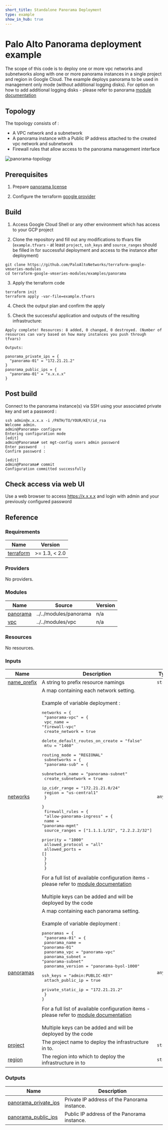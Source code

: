 ```yaml
---
short_title: Standalone Panorama Deployment
type: example
show_in_hub: true
---
```

# Palo Alto Panorama deployment example

The scope of this code is to deploy one or more vpc networks and subnetworks along with one or more panorama instances in a single project and region in Google Cloud. The example deploys panorama to be used in management only mode (without additional logging disks). For option on how to add additional logging disks - please refer to panorama [module documentation](https://github.com/PaloAltoNetworks/terraform-google-vmseries-modules/tree/main/modules/panorama#inputs)


## Topology

The topology consists of :
 - A VPC network and a subnetwork
 - A panorama instance with a Public IP address attached to the created vpc network and subnetwork
 - Firewall rules that allow access to the panorama management interface

![panorama-topology](https://user-images.githubusercontent.com/43091730/230029801-3acea62e-aa3d-46f3-b638-6b09bf5ef35e.png)

## Prerequisites

1. Prepare [panorama license](https://support.paloaltonetworks.com/)

2. Configure the terraform [google provider](https://registry.terraform.io/providers/hashicorp/google/latest/docs/guides/getting_started#configuring-the-provider)

## Build

1. Access Google Cloud Shell or any other environment which has access to your GCP project

2. Clone the repository and fill out any modifications to tfvars file (`example.tfvars` - at least `project`, `ssh_keys` and `source_ranges` should be filled in for successful deployment and access to the instance after deployment)

```
git clone https://github.com/PaloAltoNetworks/terraform-google-vmseries-modules
cd terraform-google-vmseries-modules/examples/panorama
```

3. Apply the terraform code

```
terraform init
terraform apply -var-file=example.tfvars
```

4. Check the output plan and confirm the apply

5. Check the successful application and outputs of the resulting infrastructure:

```
Apply complete! Resources: 8 added, 0 changed, 0 destroyed. (Number of resources can vary based on how many instances you push through tfvars)

Outputs:

panorama_private_ips = {
  "panorama-01" = "172.21.21.2"
}
panorama_public_ips = {
  "panorama-01" = "x.x.x.x"
}
```


## Post build

Connect to the panorama instance(s) via SSH using your associated private key and set a password :

```
ssh admin@x.x.x.x -i /PATH/TO/YOUR/KEY/id_rsa
Welcome admin.
admin@Panorama> configure
Entering configuration mode
[edit]                                                                                                                                                                                  
admin@Panorama# set mgt-config users admin password
Enter password   : 
Confirm password : 

[edit]                                                                                                                                                                                  
admin@Panorama# commit
Configuration committed successfully
```

## Check access via web UI

Use a web browser to access https://x.x.x.x and login with admin and your previously configured password

## Reference
<!-- BEGINNING OF PRE-COMMIT-TERRAFORM DOCS HOOK -->
### Requirements

| Name | Version |
|------|---------|
| <a name="requirement_terraform"></a> [terraform](#requirement\_terraform) | >= 1.3, < 2.0 |

### Providers

No providers.

### Modules

| Name | Source | Version |
|------|--------|---------|
| <a name="module_panorama"></a> [panorama](#module\_panorama) | ../../modules/panorama | n/a |
| <a name="module_vpc"></a> [vpc](#module\_vpc) | ../../modules/vpc | n/a |

### Resources

No resources.

### Inputs

| Name | Description | Type | Default | Required |
|------|-------------|------|---------|:--------:|
| <a name="input_name_prefix"></a> [name\_prefix](#input\_name\_prefix) | A string to prefix resource namings | `string` | `""` | no |
| <a name="input_networks"></a> [networks](#input\_networks) | A map containing each network setting.<br><br>Example of variable deployment :<pre>networks = {<br>  "panorama-vpc" = {<br>    vpc_name                        = "firewall-vpc"<br>    create_network                  = true<br>    delete_default_routes_on_create = "false"<br>    mtu                             = "1460"<br>    routing_mode                    = "REGIONAL"<br>    subnetworks = {<br>      "panorama-sub" = {<br>        subnetwork_name   = "panorama-subnet"<br>        create_subnetwork = true<br>        ip_cidr_range     = "172.21.21.0/24"<br>        region            = "us-central1"<br>      }<br>    }<br>    firewall_rules = {<br>      "allow-panorama-ingress" = {<br>        name             = "panorama-mgmt"<br>        source_ranges    = ["1.1.1.1/32", "2.2.2.2/32"]<br>        priority         = "1000"<br>        allowed_protocol = "all"<br>        allowed_ports    = []<br>      }<br>    }<br>  }</pre>For a full list of available configuration items - please refer to [module documentation](https://github.com/PaloAltoNetworks/terraform-google-vmseries-modules/tree/main/modules/vpc#input_networks)<br><br>Multiple keys can be added and will be deployed by the code | `any` | n/a | yes |
| <a name="input_panoramas"></a> [panoramas](#input\_panoramas) | A map containing each panorama setting.<br><br>Example of variable deployment :<pre>panoramas = {<br>  "panorama-01" = {<br>    panorama_name     = "panorama-01"<br>    panorama_vpc      = "panorama-vpc"<br>    panorama_subnet   = "panorama-subnet"<br>    panorama_version  = "panorama-byol-1000"<br>    ssh_keys          = "admin:PUBLIC-KEY"<br>    attach_public_ip  = true<br>    private_static_ip = "172.21.21.2"<br>  }<br>}</pre>For a full list of available configuration items - please refer to [module documentation](https://github.com/PaloAltoNetworks/terraform-google-vmseries-modules/tree/main/modules/panorama#inputs)<br><br>Multiple keys can be added and will be deployed by the code | `any` | n/a | yes |
| <a name="input_project"></a> [project](#input\_project) | The project name to deploy the infrastructure in to. | `string` | `null` | no |
| <a name="input_region"></a> [region](#input\_region) | The region into which to deploy the infrastructure in to | `string` | `"us-central1"` | no |

### Outputs

| Name | Description |
|------|-------------|
| <a name="output_panorama_private_ips"></a> [panorama\_private\_ips](#output\_panorama\_private\_ips) | Private IP address of the Panorama instance. |
| <a name="output_panorama_public_ips"></a> [panorama\_public\_ips](#output\_panorama\_public\_ips) | Public IP address of the Panorama instance. |
<!-- END OF PRE-COMMIT-TERRAFORM DOCS HOOK -->

